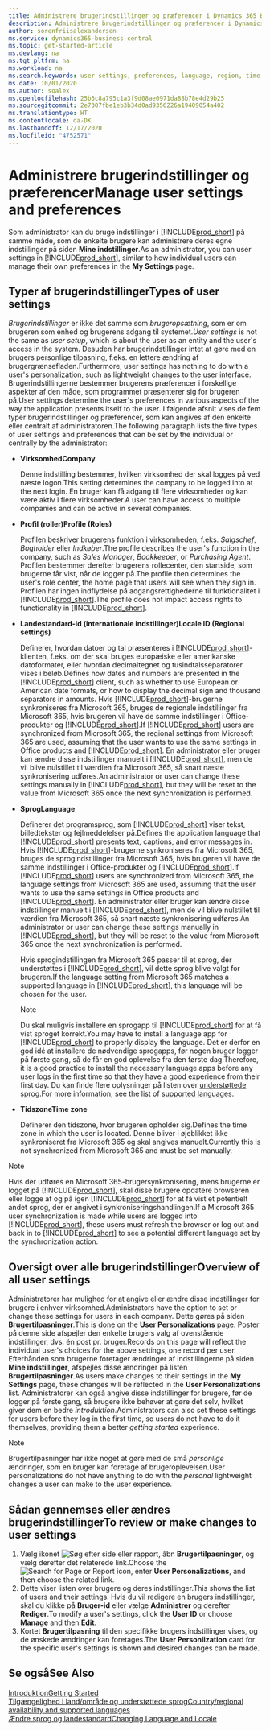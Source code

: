 ```yaml
---
title: Administrere brugerindstillinger og præferencer i Dynamics 365 Business Central
description: Administrere brugerindstillinger og præferencer i Dynamics 365 Business Central.
author: sorenfriisalexandersen
ms.service: dynamics365-business-central
ms.topic: get-started-article
ms.devlang: na
ms.tgt_pltfrm: na
ms.workload: na
ms.search.keywords: user settings, preferences, language, region, time zone, regional settings
ms.date: 10/01/2020
ms.author: soalex
ms.openlocfilehash: 25b3c8a795c1a3f9d08ae0971da88b78e4d29b25
ms.sourcegitcommit: 2e7307fbe1eb3b34d0ad9356226a19409054a402
ms.translationtype: HT
ms.contentlocale: da-DK
ms.lasthandoff: 12/17/2020
ms.locfileid: "4752571"
---
```

# <a name="manage-user-settings-and-preferences"></a><span data-ttu-id="21f60-103">Administrere brugerindstillinger og præferencer</span><span class="sxs-lookup"><span data-stu-id="21f60-103">Manage user settings and preferences</span></span>

<span data-ttu-id="21f60-104">Som administrator kan du bruge indstillinger i [!INCLUDE[prod_short](includes/prod_short.md)] på samme måde, som de enkelte brugere kan administrere deres egne indstillinger på siden **Mine indstillinger**.</span><span class="sxs-lookup"><span data-stu-id="21f60-104">As an administrator, you can user settings in [!INCLUDE[prod_short](includes/prod_short.md)], similar to how individual users can manage their own preferences in the **My Settings** page.</span></span>  

## <a name="types-of-user-settings"></a><span data-ttu-id="21f60-105">Typer af brugerindstillinger</span><span class="sxs-lookup"><span data-stu-id="21f60-105">Types of user settings</span></span>

<span data-ttu-id="21f60-106">*Brugerindstillinger* er ikke det samme som *brugeropsætning*, som er om brugeren som enhed og brugerens adgang til systemet.</span><span class="sxs-lookup"><span data-stu-id="21f60-106">*User settings* is not the same as *user setup*, which is about the user as an entity and the user's access in the system.</span></span> <span data-ttu-id="21f60-107">Desuden har brugerindstillinger intet at gøre med en brugers personlige tilpasning, f.eks. en lettere ændring af brugergrænsefladen.</span><span class="sxs-lookup"><span data-stu-id="21f60-107">Furthermore, user settings has nothing to do with a user's personalization, such as lightweight changes to the user interface.</span></span> <span data-ttu-id="21f60-108">Brugerindstillingerne bestemmer brugerens præferencer i forskellige aspekter af den måde, som programmet præsenterer sig for brugeren på.</span><span class="sxs-lookup"><span data-stu-id="21f60-108">User settings determine the user's preferences in various aspects of the way the application presents itself to the user.</span></span> <span data-ttu-id="21f60-109">I følgende afsnit vises de fem typer brugerindstillinger og præferencer, som kan angives af den enkelte eller centralt af administratoren.</span><span class="sxs-lookup"><span data-stu-id="21f60-109">The following paragraph lists the five types of user settings and preferences that can be set by the individual or centrally by the administrator:</span></span>

- <span data-ttu-id="21f60-110">**Virksomhed**</span><span class="sxs-lookup"><span data-stu-id="21f60-110">**Company**</span></span>  

  <span data-ttu-id="21f60-111">Denne indstilling bestemmer, hvilken virksomhed der skal logges på ved næste logon.</span><span class="sxs-lookup"><span data-stu-id="21f60-111">This setting determines the company to be logged into at the next login.</span></span> <span data-ttu-id="21f60-112">En bruger kan få adgang til flere virksomheder og kan være aktiv i flere virksomheder.</span><span class="sxs-lookup"><span data-stu-id="21f60-112">A user can have access to multiple companies and can be active in several companies.</span></span>

- <span data-ttu-id="21f60-113">**Profil (roller)**</span><span class="sxs-lookup"><span data-stu-id="21f60-113">**Profile (Roles)**</span></span>  

  <span data-ttu-id="21f60-114">Profilen beskriver brugerens funktion i virksomheden, f.eks. *Salgschef*, *Bogholder* eller *Indkøber*.</span><span class="sxs-lookup"><span data-stu-id="21f60-114">The profile describes the user's function in the company, such as *Sales Manager*, *Bookkeeper*, or *Purchasing Agent*.</span></span> <span data-ttu-id="21f60-115">Profilen bestemmer derefter brugerens rollecenter, den startside, som brugerne får vist, når de logger på.</span><span class="sxs-lookup"><span data-stu-id="21f60-115">The profile then determines the user's role center, the home page that users will see when they sign in.</span></span> <span data-ttu-id="21f60-116">Profilen har ingen indflydelse på adgangsrettighederne til funktionalitet i [!INCLUDE[prod_short](includes/prod_short.md)].</span><span class="sxs-lookup"><span data-stu-id="21f60-116">The profile does not impact access rights to functionality in [!INCLUDE[prod_short](includes/prod_short.md)].</span></span>  

- <span data-ttu-id="21f60-117">**Landestandard-id (internationale indstillinger)**</span><span class="sxs-lookup"><span data-stu-id="21f60-117">**Locale ID (Regional settings)**</span></span>  

  <span data-ttu-id="21f60-118">Definerer, hvordan datoer og tal præsenteres i [!INCLUDE[prod_short](includes/prod_short.md)]-klienten, f.eks. om der skal bruges europæiske eller amerikanske datoformater, eller hvordan decimaltegnet og tusindtalsseparatorer vises i beløb.</span><span class="sxs-lookup"><span data-stu-id="21f60-118">Defines how dates and numbers are presented in the [!INCLUDE[prod_short](includes/prod_short.md)] client, such as whether to use European or American date formats, or how to display the decimal sign and thousand separators in amounts.</span></span> <span data-ttu-id="21f60-119">Hvis [!INCLUDE[prod_short](includes/prod_short.md)]-brugerne synkroniseres fra Microsoft 365, bruges de regionale indstillinger fra Microsoft 365, hvis brugeren vil have de samme indstillinger i Office-produkter og [!INCLUDE[prod_short](includes/prod_short.md)].</span><span class="sxs-lookup"><span data-stu-id="21f60-119">If [!INCLUDE[prod_short](includes/prod_short.md)] users are synchronized from Microsoft 365, the regional settings from Microsoft 365 are used, assuming that the user wants to use the same settings in Office products and [!INCLUDE[prod_short](includes/prod_short.md)].</span></span> <span data-ttu-id="21f60-120">En administrator eller bruger kan ændre disse indstillinger manuelt i [!INCLUDE[prod_short](includes/prod_short.md)], men de vil blive nulstillet til værdien fra Microsoft 365, så snart næste synkronisering udføres.</span><span class="sxs-lookup"><span data-stu-id="21f60-120">An administrator or user can change these settings manually in [!INCLUDE[prod_short](includes/prod_short.md)], but they will be reset to the value from Microsoft 365 once the next synchronization is performed.</span></span>

- <span data-ttu-id="21f60-121">**Sprog**</span><span class="sxs-lookup"><span data-stu-id="21f60-121">**Language**</span></span>  

  <span data-ttu-id="21f60-122">Definerer det programsprog, som [!INCLUDE[prod_short](includes/prod_short.md)] viser tekst, billedtekster og fejlmeddelelser på.</span><span class="sxs-lookup"><span data-stu-id="21f60-122">Defines the application language that [!INCLUDE[prod_short](includes/prod_short.md)] presents text, captions, and error messages in.</span></span> <span data-ttu-id="21f60-123">Hvis [!INCLUDE[prod_short](includes/prod_short.md)]-brugerne synkroniseres fra Microsoft 365, bruges de sprogindstillinger fra Microsoft 365, hvis brugeren vil have de samme indstillinger i Office-produkter og [!INCLUDE[prod_short](includes/prod_short.md)].</span><span class="sxs-lookup"><span data-stu-id="21f60-123">If [!INCLUDE[prod_short](includes/prod_short.md)] users are synchronized from Microsoft 365, the language settings from Microsoft 365 are used, assuming that the user wants to use the same settings in Office products and [!INCLUDE[prod_short](includes/prod_short.md)].</span></span> <span data-ttu-id="21f60-124">En administrator eller bruger kan ændre disse indstillinger manuelt i [!INCLUDE[prod_short](includes/prod_short.md)], men de vil blive nulstillet til værdien fra Microsoft 365, så snart næste synkronisering udføres.</span><span class="sxs-lookup"><span data-stu-id="21f60-124">An administrator or user can change these settings manually in [!INCLUDE[prod_short](includes/prod_short.md)], but they will be reset to the value from Microsoft 365 once the next synchronization is performed.</span></span>

  <span data-ttu-id="21f60-125">Hvis sprogindstillingen fra Microsoft 365 passer til et sprog, der understøttes i [!INCLUDE[prod_short](includes/prod_short.md)], vil dette sprog blive valgt for brugeren.</span><span class="sxs-lookup"><span data-stu-id="21f60-125">If the language setting from Microsoft 365 matches a supported language in [!INCLUDE[prod_short](includes/prod_short.md)], this language will be chosen for the user.</span></span>  

  > [!NOTE]
  > <span data-ttu-id="21f60-126">Du skal muligvis installere en sprogapp til [!INCLUDE[prod_short](includes/prod_short.md)] for at få vist sproget korrekt.</span><span class="sxs-lookup"><span data-stu-id="21f60-126">You may have to install a language app for [!INCLUDE[prod_short](includes/prod_short.md)] to properly display the language.</span></span> <span data-ttu-id="21f60-127">Det er derfor en god idé at installere de nødvendige sprogapps, før nogen bruger logger på første gang, så de får en god oplevelse fra den første dag.</span><span class="sxs-lookup"><span data-stu-id="21f60-127">Therefore, it is a good practice to install the necessary language apps before any user logs in the first time so that they have a good experience from their first day.</span></span> <span data-ttu-id="21f60-128">Du kan finde flere oplysninger på listen over [understøttede sprog](/dynamics365/business-central/dev-itpro/compliance/apptest-countries-and-translations).</span><span class="sxs-lookup"><span data-stu-id="21f60-128">For more information, see the list of [supported languages](/dynamics365/business-central/dev-itpro/compliance/apptest-countries-and-translations).</span></span>  
  
- <span data-ttu-id="21f60-129">**Tidszone**</span><span class="sxs-lookup"><span data-stu-id="21f60-129">**Time zone**</span></span>  

  <span data-ttu-id="21f60-130">Definerer den tidszone, hvor brugeren opholder sig.</span><span class="sxs-lookup"><span data-stu-id="21f60-130">Defines the time zone in which the user is located.</span></span> <span data-ttu-id="21f60-131">Denne bliver i øjeblikket ikke synkroniseret fra Microsoft 365 og skal angives manuelt.</span><span class="sxs-lookup"><span data-stu-id="21f60-131">Currently this is not synchronized from Microsoft 365 and must be set manually.</span></span>  

> [!NOTE]
> <span data-ttu-id="21f60-132">Hvis der udføres en Microsoft 365-brugersynkronisering, mens brugerne er logget på [!INCLUDE[prod_short](includes/prod_short.md)], skal disse brugere opdatere browseren eller logge af og på igen [!INCLUDE[prod_short](includes/prod_short.md)] for at få vist et potentielt andet sprog, der er angivet i synkroniseringshandlingen.</span><span class="sxs-lookup"><span data-stu-id="21f60-132">If a Microsoft 365 user synchronization is made while users are logged into [!INCLUDE[prod_short](includes/prod_short.md)], these users must refresh the browser or log out and back in to [!INCLUDE[prod_short](includes/prod_short.md)] to see a potential different language set by the synchronization action.</span></span>

## <a name="overview-of-all-user-settings"></a><span data-ttu-id="21f60-133">Oversigt over alle brugerindstillinger</span><span class="sxs-lookup"><span data-stu-id="21f60-133">Overview of all user settings</span></span>

<span data-ttu-id="21f60-134">Administratorer har mulighed for at angive eller ændre disse indstillinger for brugere i enhver virksomhed.</span><span class="sxs-lookup"><span data-stu-id="21f60-134">Administrators have the option to set or change these settings for users in each company.</span></span> <span data-ttu-id="21f60-135">Dette gøres på siden **Brugertilpasninger**.</span><span class="sxs-lookup"><span data-stu-id="21f60-135">This is done on the **User Personalizations** page.</span></span> <span data-ttu-id="21f60-136">Poster på denne side afspejler den enkelte brugers valg af ovenstående indstillinger, dvs. én post pr. bruger.</span><span class="sxs-lookup"><span data-stu-id="21f60-136">Records on this page will reflect the individual user's choices for the above settings, one record per user.</span></span> <span data-ttu-id="21f60-137">Efterhånden som brugerne foretager ændringer af indstillingerne på siden **Mine indstillinger**, afspejles disse ændringer på listen **Brugertilpasninger**.</span><span class="sxs-lookup"><span data-stu-id="21f60-137">As users make changes to their settings in the **My Settings** page, these changes will be reflected in the **User Personalizations** list.</span></span> <span data-ttu-id="21f60-138">Administratorer kan også angive disse indstillinger for brugere, før de logger på første gang, så brugere ikke behøver at gøre det selv, hvilket giver dem en bedre *introduktion*.</span><span class="sxs-lookup"><span data-stu-id="21f60-138">Administrators can also set these settings for users before they log in the first time, so users do not have to do it themselves, providing them a better *getting started* experience.</span></span>

> [!NOTE]
> <span data-ttu-id="21f60-139">Brugertilpasninger har ikke noget at gøre med de små *personlige* ændringer, som en bruger kan foretage af brugeroplevelsen.</span><span class="sxs-lookup"><span data-stu-id="21f60-139">User personalizations do not have anything to do with the *personal* lightweight changes a user can make to the user experience.</span></span>

## <a name="to-review-or-make-changes-to-user-settings"></a><span data-ttu-id="21f60-140">Sådan gennemses eller ændres brugerindstillinger</span><span class="sxs-lookup"><span data-stu-id="21f60-140">To review or make changes to user settings</span></span>

1. <span data-ttu-id="21f60-141">Vælg ikonet ![Søg efter side eller rapport](media/ui-search/search_small.png "Ikonet Søg efter side eller rapport"), åbn **Brugertilpasninger**, og vælg derefter det relaterede link.</span><span class="sxs-lookup"><span data-stu-id="21f60-141">Choose the ![Search for Page or Report](media/ui-search/search_small.png "Search for Page or Report icon") icon, enter **User Personalizations**, and then choose the related link.</span></span>
2. <span data-ttu-id="21f60-142">Dette viser listen over brugere og deres indstillinger.</span><span class="sxs-lookup"><span data-stu-id="21f60-142">This shows the list of users and their settings.</span></span> <span data-ttu-id="21f60-143">Hvis du vil redigere en brugers indstillinger, skal du klikke på **Bruger-id** eller vælge **Administrer** og derefter **Rediger**.</span><span class="sxs-lookup"><span data-stu-id="21f60-143">To modify a user's settings, click the **User ID** or choose **Manage** and then **Edit**.</span></span>
3. <span data-ttu-id="21f60-144">Kortet **Brugertilpasning** til den specifikke brugers indstillinger vises, og de ønskede ændringer kan foretages.</span><span class="sxs-lookup"><span data-stu-id="21f60-144">The **User Personlization** card for the specific user's settings is shown and desired changes can be made.</span></span>  

## <a name="see-also"></a><span data-ttu-id="21f60-145">Se også</span><span class="sxs-lookup"><span data-stu-id="21f60-145">See Also</span></span>

[<span data-ttu-id="21f60-146">Introduktion</span><span class="sxs-lookup"><span data-stu-id="21f60-146">Getting Started</span></span>](product-get-started.md)  
[<span data-ttu-id="21f60-147">Tilgængelighed i land/område og understøttede sprog</span><span class="sxs-lookup"><span data-stu-id="21f60-147">Country/regional availability and supported languages</span></span>](/dynamics365/business-central/dev-itpro/compliance/apptest-countries-and-translations)  
[<span data-ttu-id="21f60-148">Ændre sprog og landestandard</span><span class="sxs-lookup"><span data-stu-id="21f60-148">Changing Language and Locale</span></span>](about-locale-language.md)  
